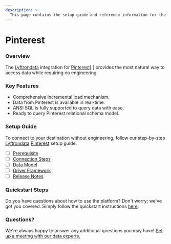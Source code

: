 ```yaml
---
description: >-
  This page contains the setup guide and reference information for the Pinterest source connector.
---
```


# Pinterest

### Overview

The [Lyftrondata](https://www.lyftrondata.com/) integration for [Pinterest](https://www.lyftrondata.com/integration/marketing-analytics/pinterest//)[ ] provides the most natural way to access data while requiring no engineering.

### Key Features

* Comprehensive incremental load mechanism.
* Data from Pinterest is available in real-time.&#x20;
* ANSI SQL is fully supported to query data with ease.
* Ready to query Pinterest relational schema model.

### Setup Guide

To connect to your destination without engineering, follow our step-by-step [Lyftrondata](https://www.lyftrondata.com/)  [Pinterest](https://www.lyftrondata.com/integration/marketing-analytics/pinterest/) setup guide.

* [ ] [Prerequisite](../../marketing-analytics/pinterest/prerequisite.md)
* [ ] [Connection Steps](../../marketing-analytics/pinterest/connection-steps.md)
* [ ] [Data Model](../../marketing-analytics/pinterest/data-model/)
* [ ] [Driver Framework](../../marketing-analytics/pinterest/driver-framework/)
* [ ] [Release Notes](../../marketing-analytics/pinterest/release-notes.md)

### Quickstart Steps

Do you have questions about how to use the platform? Don't worry; we've got you covered. Simply follow the quickstart instructions [here](../../../marketing-analytics/pinterest/quickstart-steps.md).

### Questions? <a href="#questions" id="questions"></a>

We're always happy to answer any additional questions you may have! [Set up a meeting with our data experts.](https://www.lyftrondata.com/book-a-meeting/)

